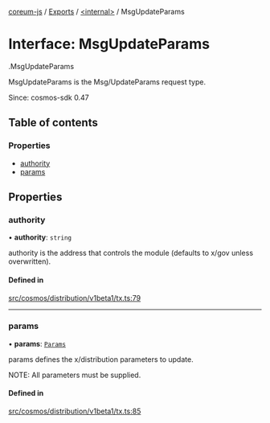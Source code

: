 [coreum-js](../README.md) / [Exports](../modules.md) / [<internal\>](../modules/internal_.md) / MsgUpdateParams

# Interface: MsgUpdateParams

[<internal>](../modules/internal_.md).MsgUpdateParams

MsgUpdateParams is the Msg/UpdateParams request type.

Since: cosmos-sdk 0.47

## Table of contents

### Properties

- [authority](internal_.MsgUpdateParams-2.md#authority)
- [params](internal_.MsgUpdateParams-2.md#params)

## Properties

### authority

• **authority**: `string`

authority is the address that controls the module (defaults to x/gov unless overwritten).

#### Defined in

[src/cosmos/distribution/v1beta1/tx.ts:79](https://github.com/CooperFoundation/coreum-js/blob/f8fbe50/src/cosmos/distribution/v1beta1/tx.ts#L79)

___

### params

• **params**: [`Params`](../modules/internal_.md#params)

params defines the x/distribution parameters to update.

NOTE: All parameters must be supplied.

#### Defined in

[src/cosmos/distribution/v1beta1/tx.ts:85](https://github.com/CooperFoundation/coreum-js/blob/f8fbe50/src/cosmos/distribution/v1beta1/tx.ts#L85)
